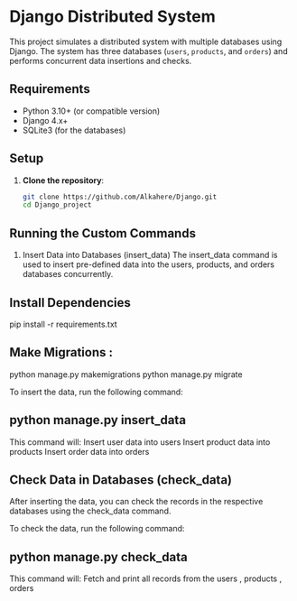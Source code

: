 # Django Distributed System

This project simulates a distributed system with multiple databases using Django. The system has three databases (`users`, `products`, and `orders`) and performs concurrent data insertions and checks.

## Requirements

- Python 3.10+ (or compatible version)
- Django 4.x+
- SQLite3 (for the databases)

## Setup

1. **Clone the repository**:
   ```bash
   git clone https://github.com/Alkahere/Django.git
   cd Django_project

## Running the Custom Commands
1. Insert Data into Databases (insert_data)
The insert_data command is used to insert pre-defined data into the users, products, and orders databases concurrently.

## Install Dependencies
pip install -r requirements.txt

## Make Migrations : 
python manage.py makemigrations
python manage.py migrate



To insert the data, run the following command:
## python manage.py insert_data

This command will:
Insert user data into users
Insert product data into products
Insert order data into orders

## Check Data in Databases (check_data)
After inserting the data, you can check the records in the respective databases using the check_data command.

To check the data, run the following command:
## python manage.py check_data
This command will:
Fetch and print all records from the users , products , orders



